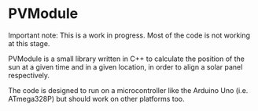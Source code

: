 # PVModule
Important note: This is a work in progress. Most of the code is not working at this stage.

PVModule is a small library written in C++ to calculate the position of the sun at a given time and in a given location,
in order to align a solar panel respectively.

The code is designed to run on a microcontroller like the Arduino Uno (i.e. ATmega328P) but should work on other platforms too.

